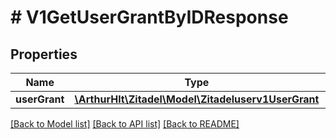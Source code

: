 # # V1GetUserGrantByIDResponse

## Properties

Name | Type | Description | Notes
------------ | ------------- | ------------- | -------------
**userGrant** | [**\ArthurHlt\Zitadel\Model\Zitadeluserv1UserGrant**](Zitadeluserv1UserGrant.md) |  | [optional]

[[Back to Model list]](../../README.md#models) [[Back to API list]](../../README.md#endpoints) [[Back to README]](../../README.md)
